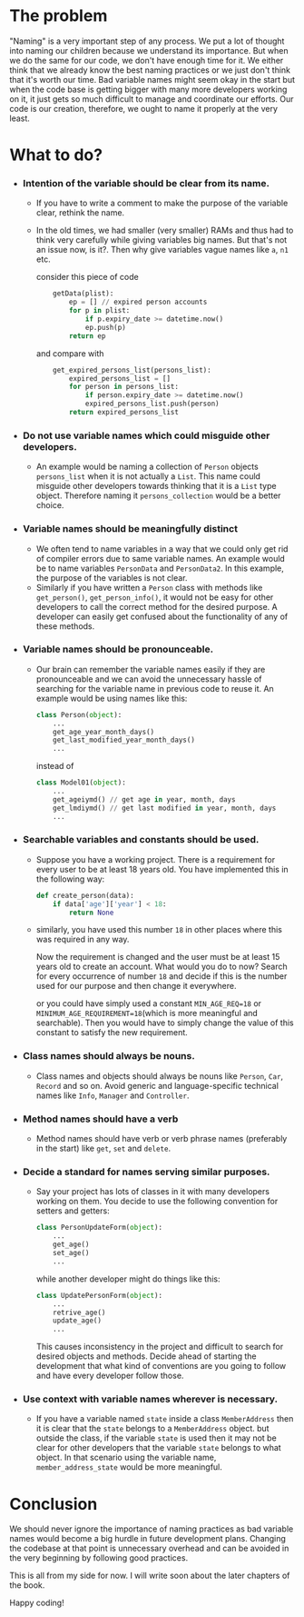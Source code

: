 # The problem

"Naming" is a very important step of any process. We put a lot of thought into naming our children because we understand its importance. But when we do the same for our code, we don't have enough time for it. We either think that we already know the best naming practices or we just don't think that it's worth our time. Bad variable names might seem okay in the start but when the code base is getting bigger with many more developers working on it, it just gets so much difficult to manage and coordinate our efforts. Our code is our creation, therefore, we ought to name it properly at the very least.


# What to do?

- ### Intention of the variable should be clear from its name.
  * If you have to write a comment to make the purpose of the variable clear, rethink the name.
  * In the old times, we had smaller (very smaller) RAMs and thus had to think very carefully while giving variables big names. But that's not an issue now, is it?. Then why give variables vague names like `a`, `n1` etc.

    consider this piece of code

    ```python
        getData(plist):
            ep = [] // expired person accounts
            for p in plist:
                if p.expiry_date >= datetime.now()
                ep.push(p)
            return ep
    ```

    and compare with

    ```python
        get_expired_persons_list(persons_list):
            expired_persons_list = []
            for person in persons_list:
                if person.expiry_date >= datetime.now()
                expired_persons_list.push(person)
            return expired_persons_list
    ```

- ### Do not use variable names which could misguide other developers.
  * An example would be naming a collection of `Person` objects `persons_list` when it is not actually a `List`. This name could misguide other developers towards thinking that it is a `List` type object. Therefore naming it `persons_collection` would be a better choice.

- ### Variable names should be meaningfully distinct
  * We often tend to name variables in a way that we could only get rid of compiler errors due to same variable names. An example would be to name variables `PersonData` and `PersonData2`. In this example, the purpose of the variables is not clear.
  * Similarly if you have written a `Person` class with methods like `get_person()`, `get_person_info()`, it would not be easy for other developers to call the correct method for the desired purpose.
A developer can easily get confused about the functionality of any of these methods.

- ### Variable names should be pronounceable.
   * Our brain can remember the variable names easily if they are pronounceable and we can avoid the unnecessary hassle of searching for the variable name in previous code to reuse it.
   An example would be using names like this:

        ```python
        class Person(object):
            ...
            get_age_year_month_days()
            get_last_modified_year_month_days()
            ...
        ```

        instead of

        ```python
        class Model01(object):
            ...
            get_ageiymd() // get age in year, month, days
            get_lmdiymd() // get last modified in year, month, days
            ...
        ```


- ### Searchable variables and constants should be used.
    * Suppose you have a working project. There is a requirement for every user to be at least 18 years old. You have implemented this in the following way:
        ```python
        def create_person(data):
            if data['age']['year'] < 18:
                return None
        ```
    * similarly, you have used this number `18` in other places where this was required in any way.

        Now the requirement is changed and the user must be at least 15 years old to create an account. What would you do to now? Search for every occurrence of number `18` and decide if this is the number used for our purpose and then change it everywhere.

        or you could have simply used a constant `MIN_AGE_REQ=18` or `MINIMUM_AGE_REQUIREMENT=18`(which is more meaningful and searchable). Then you would have to simply change the value of this constant to satisfy the new requirement.

- ### Class names should always be nouns.
   * Class names and objects should always be nouns like `Person`, `Car`, `Record` and so on. Avoid generic and language-specific technical names like `Info`, `Manager` and `Controller`.

- ### Method names should have a verb
  * Method names should have verb or verb phrase names (preferably in the start) like `get`, `set` and `delete`.

- ### Decide a standard for names serving similar purposes.
  * Say your project has lots of classes in it with many developers working on them. You decide to use the following convention for setters and getters:

    ```python
    class PersonUpdateForm(object):
        ...
        get_age()
        set_age()
        ...
    ```

    while another developer might do things like this:

    ```python
    class UpdatePersonForm(object):
        ...
        retrive_age()
        update_age()
        ...
    ```
    This causes inconsistency in the project and difficult to search for desired objects and methods.
        Decide ahead of starting the development that what kind of conventions are you going to follow and have every developer follow those.

 - ### Use context with variable names wherever is necessary.
    * If you have a variable named `state` inside a class `MemberAddress` then it is clear that the `state` belongs to a `MemberAddress` object. but outside the class, if the variable `state` is used then it may not be clear for other developers that the variable `state` belongs to what object. In that scenario using the variable name, `member_address_state` would be more meaningful.

# Conclusion
We should never ignore the importance of naming practices as bad variable names would become a big hurdle in future development plans. Changing the codebase at that point is unnecessary overhead and can be avoided in the very beginning by following good practices.

This is all from my side for now. I will write soon about the later chapters of the book.

Happy coding!
